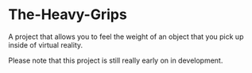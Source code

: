 # The-Heavy-Grips
A project that allows you to feel the weight of an object that you pick up inside of virtual reality.

Please note that this project is still really early on in development.
